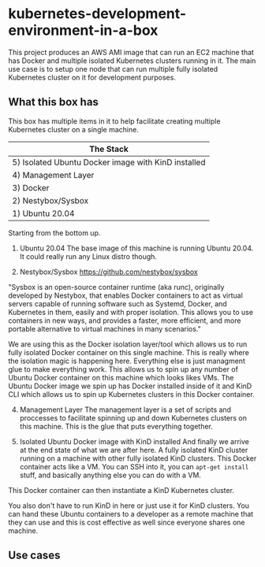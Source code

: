 # kubernetes-development-environment-in-a-box
This project produces an AWS AMI image that can run an EC2 machine that has Docker and multiple isolated Kubernetes clusters running in it.  The main use case is to setup one node that can run multiple fully isolated Kubernetes cluster on it for development purposes.

## What this box has
This box has multiple items in it to help facilitate creating multiple Kubernetes cluster on a single machine.

| The Stack                                           |
|-----------------------------------------------------|
| 5) Isolated Ubuntu Docker image with KinD installed |
| 4) Management Layer                                 |
| 3) Docker                                           |
| 2) Nestybox/Sysbox                                  |
| 1) Ubuntu 20.04                                     |

Starting from the bottom up.

1) Ubuntu 20.04
The base image of this machine is running Ubuntu 20.04.  It could really run any Linux distro though.

2) Nestybox/Sysbox
https://github.com/nestybox/sysbox

"Sysbox is an open-source container runtime (aka runc), originally developed by Nestybox, that enables Docker containers to act as virtual servers capable of running software such as Systemd, Docker, and Kubernetes in them, easily and with proper isolation. This allows you to use containers in new ways, and provides a faster, more efficient, and more portable alternative to virtual machines in many scenarios."

We are using this as the Docker isolation layer/tool which allows us to run fully isolated Docker container on this single machine.  This is really where the isolation magic is happening here.  Everything else is just managment glue to make everything work.  This allows us to spin up any number of Ubuntu Docker container on this machine which looks likes VMs.  The Ubuntu Docker image we spin up has Docker installed inside of it and KinD CLI which allows us to spin up Kubernetes clusters in this Docker container.

4) Management Layer
The management layer is a set of scripts and proccesses to facilitate spinning up and down Kubernetes clusters on this machine.  This is the glue that puts everything together.

5) Isolated Ubuntu Docker image with KinD installed
And finally we arrive at the end state of what we are after here.  A fully isolated KinD cluster running on a machine with other fully isolated KinD clusters.  This Docker container acts like a VM.  You can SSH into it, you can `apt-get install` stuff, and basically anything else you can do with a VM.  

This Docker container can then instantiate a KinD Kubernetes cluster.  

You also don't have to run KinD in here or just use it for KinD clusters.  You can hand these Ubuntu containers to a developer as a remote machine that they can use and this is cost effective as well since everyone shares one machine.

## Use cases
